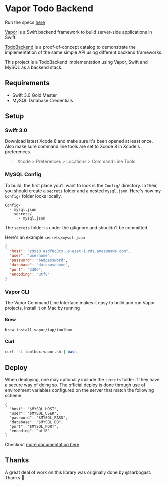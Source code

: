 # Vapor Todo Backend

Run the specs [here](https://todo-backend-vapor.herokuapp.com)

[Vapor](https://github.com/vapor/vapor) is a Swift backend framework to build server-side applications in Swift.

[TodoBackend](http://www.todobackend.com) is a proof-of-concept catalog to demonstrate the implementation of the same simple API using different backend frameworks.

This project is a TodoBackend implementation using Vapor, Swift and MySQL as a backend stack.

## Requirements

- Swift 3.0 Gold Master
- MySQL Database Credentials

## Setup

### Swift 3.0

Download latest Xcode 8 and make sure it's been opened at least once. Also make sure command line tools are set to Xcode 8 in Xcode's preferences.

> Xcode > Preferences > Locations > Command Line Tools

### MySQL Config

To build, the first place you'll want to look is the `Config/` directory. In their, you should create a `secrets` folder and a nested `mysql.json`. Here's how my `Config/` folder looks locally.

```
Config/
  - mysql.json
	secrets/
	  - mysql.json
```

The `secrets` folder is under the gitignore and shouldn't be committed.

Here's an example `secrets/mysql.json`

```json
{
  "host": "z99a0.asdf8c8cx.us-east-1.rds.amazonaws.com",
  "user": "username",
  "password": "badpassword",
  "database": "databasename",
  "port": "3306",
  "encoding": "utf8"
}

```

### Vapor CLI

The Vapor Command Line Interface makes it easy to build and run Vapor projects. Install it on Mac by running

#### Brew

```sh
brew install vapor/tap/toolbox
```

#### Curl

```sh
curl -sL toolbox.vapor.sh | bash
```

## Deploy

When deploying, one may optionally include the `secrets` folder if they have a secure way of doing so. The official deploy is done through use of environment variables configured on the server that match the following scheme.

```
{
  "host": "$MYSQL_HOST",
  "user": "$MYSQL_USER",
  "password": "$MYSQL_PASS",
  "database": "$MYSQL_DB",
  "port": "$MYSQL_PORT",
  "encoding": "utf8"
}

```

Checkout [more documentation here](https://vapor.github.io/documentation/)

## Thanks

A great deal of work on this library was originally done by @sarbogast. Thanks 🙌
